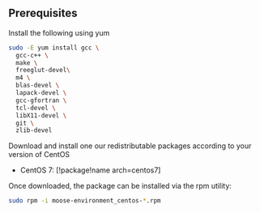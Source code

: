 ## Prerequisites

Install the following using yum

```bash
sudo -E yum install gcc \
  gcc-c++ \
  make \
  freeglut-devel\
  m4 \
  blas-devel \
  lapack-devel \
  gcc-gfortran \
  tcl-devel \
  libX11-devel \
  git \
  zlib-devel
```

Download and install one our redistributable packages according to your version of CentOS

- CentOS 7: [!package!name arch=centos7]

Once downloaded, the package can be installed via the rpm utility:

```bash
sudo rpm -i moose-environment_centos-*.rpm
```

